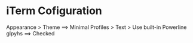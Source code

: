 # iTerm Cofiguration

Appearance > Theme ==> Minimal
Profiles > Text > Use built-in Powerline glpyhs ==> Checked

